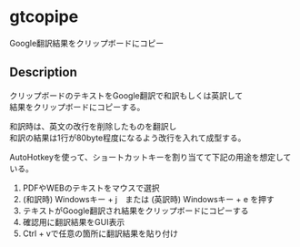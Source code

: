 # gtcopipe
Google翻訳結果をクリップボードにコピー

## Description
クリップボードのテキストをGoogle翻訳で和訳もしくは英訳して  
結果をクリップボードにコピーする。

和訳時は、英文の改行を削除したものを翻訳し  
和訳の結果は1行が80byte程度になるよう改行を入れて成型する。

AutoHotkeyを使って、ショートカットキーを割り当てて下記の用途を想定している。
 1. PDFやWEBのテキストをマウスで選択
 2. (和訳時) Windowsキー + j　または (英訳時) Windowsキー + e を押す
 3. テキストがGoogle翻訳され結果をクリップボードにコピーする
 4. 確認用に翻訳結果をGUI表示
 5. Ctrl + vで任意の箇所に翻訳結果を貼り付け

